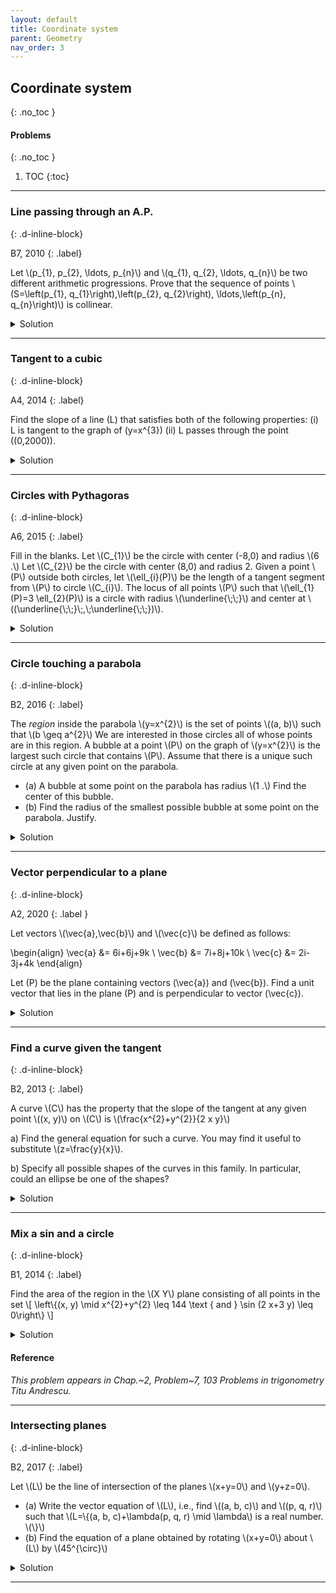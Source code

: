 ```yaml
---
layout: default
title: Coordinate system
parent: Geometry
nav_order: 3
---
```



## Coordinate system
{: .no_toc  }


#### Problems
{: .no_toc  }

1. TOC
{:toc}

---

### Line passing through an A.P.
{: .d-inline-block}

B7, 2010
{: .label}


<p>Let \(p_{1}, p_{2}, \ldots, p_{n}\) and \(q_{1}, q_{2}, \ldots, q_{n}\) be two different arithmetic progressions.
Prove that the sequence of points \(S=\left(p_{1}, q_{1}\right),\left(p_{2}, q_{2}\right), \ldots,\left(p_{n}, q_{n}\right)\) is collinear.
</p>

<details><summary>Solution</summary>
<p>
Let the common difference of the elements in the first AP and the second AP be \(h\) and \(k\), respectively.
</p>

<p>
Any line segment that connects two consecutive points has a slope equal to:

\[ \frac{q_{i+1}-q_i}{p_{i+1}-p_i} = \frac{k}{h} \]
</p>

<p>
The points in \(S\) lie on the line that passes through \(\left(p_1,q_1\right)\) with slope \(k/h\).  Therefore, all the points in \(S\) must be collinear.
</p>


</details>




---


### Tangent to a cubic
{: .d-inline-block}

A4, 2014
{: .label}

<p>

Find the slope of a line \(L\) that satisfies both of the following properties:
(i) L is tangent to the graph of \(y=x^{3}\)
(ii) L passes through the point \((0,2000)\).
</p>

<details><summary>Solution</summary>

<p>
300
</p>


</details>

---

### Circles with Pythagoras
{: .d-inline-block}

A6, 2015
{: .label}

<p>
Fill in the blanks. Let \(C_{1}\) be the circle with center (-8,0) and radius \(6 .\)
Let \(C_{2}\) be the circle with center (8,0) and radius 2.
Given a point \(P\) outside both circles, let \(\ell_{i}(P)\) be the length of a tangent segment from \(P\) to circle \(C_{i}\).
The locus of all points \(P\) such that \(\ell_{1}(P)=3 \ell_{2}(P)\) is a circle with radius \(\underline{\;\;}\) and center at \((\underline{\;\;}\;,\;\underline{\;\;})\).
</p>


<details><summary>Solution</summary>

<p>
Center \(=(10,0),\) radius \(=6\). Using the distance formula and the Pythagorean theorem we get:
\[y^{2}+(x+8)^{2}-6^{2}=9\left(y^{2}+(x-8)^{2}-4\right)\]
Simplifying gives \(y^{2}+(x-10)^{2}=6^{2}\).
</p>



</details>

---

### Circle touching a parabola
{: .d-inline-block}

B2, 2016
{: .label}

<p>
The <i>region</i> inside the parabola \(y=x^{2}\) is the set of points \((a, b)\) such that \(b \geq a^{2}\)
We are interested in those circles all of whose points are in this region.
A bubble at a point \(P\) on the graph of \(y=x^{2}\) is the largest such circle that contains \(P\).
Assume that there is a unique such circle at any given point on the parabola.

<ul>
<li> (a) A bubble at some point on the parabola has radius \(1 .\) Find the center of this bubble.</li>
<li> (b) Find the radius of the smallest possible bubble at some point on the parabola. Justify.</li>
</ul>

</p>


<details><summary>Solution</summary>

<p>
A bubble at the point \(P=\left(a, a^{2}\right)\) must be tangential to the parabola at \(\left(a, a^{2}\right) .\) (Why?) It must also be symmetric with respect to Y-axis (why?) and so its center \(O\) must be on the Y-axis. The radius \(O P\) of this bubble is perpendicular to the common tangent to the parabola and to the bubble at \(P .\) The slope of this tangent = \(2 a,\) so the slope of radius \(O P=\frac{-1}{2 a}(\) for \(a \neq 0) .\) Let \(Q=\left(0, a^{2}\right) .\) Using triangle \(O P Q\) slope of \(O P=\frac{-O Q}{a}=\frac{-1}{2 a}\). Therefore \(O Q=\frac{1}{2},\) regardless of the value of \(a\)
</p>

<p>
(a) By Pythagoras, \(O P^{2}=\left(\frac{1}{2}\right)^{2}+a^{2}=1 .\) So \(a^{2}=\frac{3}{4}\) and \(P=\left(0, \frac{3}{4}+\frac{1}{2}\right)=\left(0, \frac{5}{4}\right)\)
</p>

<p>
(b) For any nonzero \(a,\) the radius of the bubble satisfies \(O P^{2}=\left(\frac{1}{2}\right)^{2}+a^{2},\) so \(O P>\frac{1}{2}\) The smallest bubble is at the origin and its radius is \(\frac{1}{2}\).
</p>



</details>

---

### Vector perpendicular to a plane
{: .d-inline-block}

A2, 2020
{: .label }

<p>
Let vectors \(\vec{a},\vec{b}\) and \(\vec{c}\) be defined as follows:

\begin{align}
\vec{a} &= 6i+6j+9k \\
\vec{b} &= 7i+8j+10k \\
\vec{c} &= 2i-3j+4k
\end{align}

Let \(P\) be the plane containing vectors \(\vec{a}\) and \(\vec{b}\). Find a unit vector that lies in the plane \(P\) and
is perpendicular to vector \(\vec{c}\).
</p>



<details><summary>Solution</summary>

<p>
We are looking for a vector \( \vec{u} \) that can be written as \( t\vec{a}+\vec{b} \) for some \(t\). Since \( \vec{u} \) is
perpendicular to \(\vec{c}\) we must have \( \vec{u}\cdot\vec{c} = 0 \).
</p>

\begin{align}
2(6+7t) - 3(6+8t) + 4(9+10t) &= 0 \\
t&=-1
\end{align}

So \( \vec{u}=i+2j+k \).  A unit vector along \( \vec{u} \) is \(\frac{1}{\sqrt{6}} (i+2j+k) \).


</details>




---

### Find a curve given the tangent
{: .d-inline-block}

B2, 2013
{: .label}


<p>
A curve \(C\) has the property that the slope of the tangent at any given point \((x, y)\) on \(C\) is \(\frac{x^{2}+y^{2}}{2 x y}\)
</p>
<p>
a) Find the general equation for such a curve. You may find it useful to substitute \(z=\frac{y}{x}\).
</p>

<p>
b) Specify all possible shapes of the curves in this family. In particular, could an ellipse be one of the shapes?
</p>

<details><summary>Solution</summary>

<p>
The given property of the curve \(C\) can be expressed as a differential equation:<br>
</p>

<p>
\[\frac{d y}{d x}=\frac{x^{2}+y^{2}}{2 x y}=\frac{1}{2}\left(\frac{x}{y}+\frac{y}{x}\right)\]
</p>


<p>
It is convenient to let \(z=y / x,\) so the equation becomes \(\frac{d y}{d x}=\frac{1}{2}\left(\frac{1}{z}+z\right).\)
</p>

<p>
To get this in terms of only \(x\) and \(z,\) differentiate \(z=y / x\) with respect to \(x\) to get:
\[\frac{d z}{d x}=\frac{1}{x} \frac{d y}{d x}-\frac{y}{x^{2}}=\frac{1}{x}\left(\frac{d y}{d x}-z\right)=\frac{1}{x}\left(\frac{1}{2}\left(\frac{1}{z}+z\right)-z\right)=\frac{1}{x} \frac{1-z^{2}}{2 z}\]
</p>

<p>
Separating the variables and integrating, we get:

\begin{align}
\int \frac{d x}{x}&=\int \frac{2 z d z}{1-z^{2}}\\
\log |x|&=-\log \left|1-z^{2}\right|+ \text{some constant}\\
\log \left|1-z^{2}\right|&=-\log |x|+K=\log |x|^{-1}+K \\
1-z^{2}&=\pm \frac{e^{K}}{x}=\frac{c}{x}
\end{align}

<br>
where \(c\) is a nonzero constant. Substituting \(z=y / x,\) we get \(1-\frac{y^{2}}{x^{2}}=\frac{c}{x},\) i.e., \(x^{2}-y^{2}=c x\).
</p>

<p>
To get the shape of the curve, complete the square to get \(\left(x-\frac{c}{2}\right)^{2}-y^{2}=\frac{c^{2}}{4},\) which is a hyperbola when \(c \neq 0\). It could also represent two straight lines \(y=\pm x\), when \(c=0\).
</p>

</details>




---
### Mix a sin and a circle
{: .d-inline-block}

B1, 2014
{: .label}

<p>
Find the area of the region in the \(X Y\) plane consisting of all points in the set
\[
\left\{(x, y) \mid x^{2}+y^{2} \leq 144 \text { and } \sin (2 x+3 y) \leq 0\right\}
\]
</p>

<details><summary>Solution</summary>

<p>
The area of the circular region \(S=\left\{(x, y) \mid x^{2}+y^{2} \leq 144\right\}\) is \(144 \pi .\) The condition \(\sin (2 x+3 y) \leq 0\) is equivalent to \(2 x+3 y\) being in one of the intervals \([k \pi,(k+1) \pi],\) where \(k\) is an odd integer. The key point is that due to the symmetry of the circle \(S\) about any diameter, in particular the diameter \(2 x+3 y=0,\) the strip inside \(S\) lying between the lines \(2 x+3 y=k \pi\) and \(2 x+3 y=(k+1) \pi\) is the mirror image of strip lying between the lines \(2 x+3 y=-k \pi\) and \(2 x+3 y=-(k+1) \pi .\) For each integer \(k,\) precisely one of these two equal strips is included in the desired area. Thus the desired area is half that of \(S,\) i.e., \(72 \pi\)
</p>


</details>

#### Reference

_This problem appears in Chap.~2, Problem~7, 103 Problems in trigonometry Titu Andrescu._



---


### Intersecting planes
{: .d-inline-block}

B2, 2017
{: .label}


<p>
Let \(L\) be the line of intersection of the planes \(x+y=0\) and \(y+z=0\).

<ul>
<li>(a) Write the vector equation of \(L\), i.e., find \((a, b, c)\) and \((p, q, r)\) such that
\(L=\{(a, b, c)+\lambda(p, q, r) \mid \lambda\) is a real number. \(\}\) </li>
<li>(b) Find the equation of a plane obtained by rotating \(x+y=0\) about \(L\) by \(45^{\circ}\) </li>
</ul>


</p>

<details><summary>Solution</summary>

<p>
Clearly the line \(L\) passes through the origin. Moreover \(L\) is in the direction perpendicular to the normals to the both the planes.
The direction vector can be obtained by computing the following cross product:
\[
(i+j) \times(j+\hat{k})=i-j+\hat{k}
\]
Hence \(L\) can be written as
\(L=\{(0,0,0)+\lambda(1,-1,1) \mid \lambda\) is a real number \(\}\).
First, note that the equation of any plane that contains the line \(L\) is given by
\[
x+(1+\lambda) y+\lambda z=0
\]
Second, note that one can rotate the plane \(x+y=0\) in either clockwise or in anticlockwise direction.
Consequently there are two such planes. The normal of one of the planes makes an angle of \(45^{\circ}\) with the normal of \(x+y=0\) and the other normal makes an angle of \(135^{\circ}\).
\[
\begin{array}{c}
(i+j) \cdot(i+(1+\lambda) j+\lambda \hat{k})=\pm|i+j \| i+(1+\lambda) j+\lambda \hat{k}| \cos \left(\frac{\pi}{4}\right) \\
2+\lambda=\pm \sqrt{1+(1+\lambda)^{2}+\lambda^{2}} \\
\lambda^{2}-2 \lambda-2=0 \\
\lambda=1 \pm \sqrt{3}
\end{array}
\]
So the equation of the plane is
\[
x+y+(1 \pm \sqrt{3})(y+z)=0
\]

</p>


</details>



---




